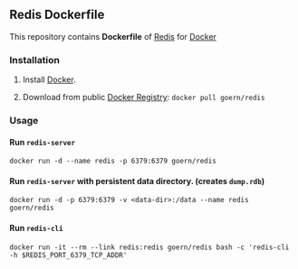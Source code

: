 ## Redis Dockerfile


This repository contains **Dockerfile** of [Redis](http://redis.io/) for [Docker](https://www.docker.io/)


### Installation

1. Install [Docker](https://www.docker.io/).

2. Download from public [Docker Registry](https://index.docker.io/): `docker pull goern/redis`


### Usage

#### Run `redis-server`

    docker run -d --name redis -p 6379:6379 goern/redis

#### Run `redis-server` with persistent data directory. (creates `dump.rdb`)

    docker run -d -p 6379:6379 -v <data-dir>:/data --name redis goern/redis

#### Run `redis-cli`

    docker run -it --rm --link redis:redis goern/redis bash -c 'redis-cli -h $REDIS_PORT_6379_TCP_ADDR'
